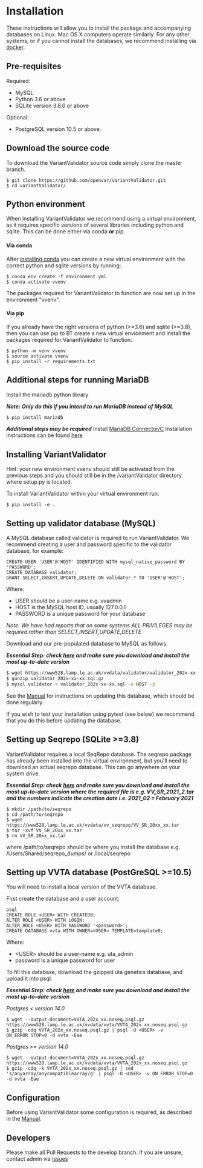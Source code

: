 # Installation

These instructions will allow you to install the package and accompanying databases on Linux. Mac OS X computers operate similarly.
For any other systems, or if you cannot install the databases, we recommend installing via [docker](DOCKER.md).

## Pre-requisites

Required:
* MySQL
* Python 3.6 or above
* SQLite version 3.8.0 or above

Optional:
* PostgreSQL version 10.5 or above. 


## Download the source code

To download the VariantValidator source code simply clone the master branch.

```
$ git clone https://github.com/openvar/variantValidator.git
$ cd variantValidator/
```

## Python environment

When installing VariantValidator we recommend using a virtual environment, as it requires specific versions of several libraries including python and sqlite. This can be done either via conda **or** pip.

#### Via conda  
After [installing conda](https://docs.conda.io/projects/conda/en/latest/user-guide/install/) you can create a new virtual environment with the correct python and sqlite versions by running:
```
$ conda env create -f environment.yml
$ conda activate vvenv
```
The packages required for VariantValidator to function are now set up in the environment "vvenv".

#### Via pip

If you already have the right versions of python (>=3.6) and sqlite (>=3.8), then you can use pip to BT create a new virtual envionment and install the packages required for VariantValidator to function.

```
$ python -m venv vvenv
$ source activate vvenv
$ pip install -r requirements.txt
```

## Additional steps for running MariaDB
Install the mariadb python library

***Note: Only do this if you intend to run MariaDB instead of MySQL***
```bash
$ pip install mariadb
```
***Additional steps may be required***
Install [MariaDB Connector/C](https://downloads.mariadb.com/Connectors/c/)
Installation instructions can be found [here](https://mariadb.com/kb/en/about-mariadb-connector-c/) 

## Installing VariantValidator

Hint: your new environment vvenv should still be activated from the previous steps and you should still be in the /variantValidator directory where setup.py is located.

To install VariantValidator within your virtual environment run:
```
$ pip install -e .
```

## Setting up validator database (MySQL)

A MySQL database called validator is required to run VariantValidator. We recommend creating a user and password specific to the
validator database, for example:

```mysql
CREATE USER 'USER'@'HOST' IDENTIFIED WITH mysql_native_password BY 'PASSWORD';
CREATE DATABASE validator;
GRANT SELECT,INSERT,UPDATE,DELETE ON validator.* TO 'USER'@'HOST';
```

Where:
- USER should be a user-name e.g. vvadmin
- HOST is the MySQL host ID, usually 127.0.0.1
- PASSWORD is a unique password for your database

*Note: We have had reports that on some systems ALL PRIVILEGES may be required rather than SELECT,INSERT,UPDATE,DELETE*

Download and our pre-populated database to MySQL as follows. 

***Essential Step: check [here](https://www528.lamp.le.ac.uk/vvdata/validator/) and make sure you download and install the most up-to-date version***

```bash
$ wget https://www528.lamp.le.ac.uk/vvdata/validator/validator_202x-xx-xx.sql.gz
$ gunzip validator_202x-xx-xx.sql.gz
$ mysql validator < validator_202x-xx-xx.sql -u HOST -p
```

See the [Manual](MANUAL.md) for instructions on updating this database, which should be done regularly.

If you wish to test your installation using pytest (see below) we recommend that you do this before updating the database. 

## Setting up Seqrepo (SQLite >=3.8)

VariantValidator requires a local SeqRepo database. The seqrepo package has already been installed into the virtual environment, but you'll need to download an actual seqrepo database. This can go anywhere on your system drive.

***Essential Step: check [here](https://www528.lamp.le.ac.uk/vvdata/vv_seqrepo/) and make sure you download and install the most up-to-date version where the required file is
 e.g. VV_SR_2021_2.tar and the numbers indicate the creation date i.e. 2021_02 = February 2021***

```
$ mkdir /path/to/seqrepo
$ cd /path/to/seqrepo
$ wget https://www528.lamp.le.ac.uk/vvdata/vv_seqrepo/VV_SR_20xx_xx.tar
$ tar -xvf VV_SR_20xx_xx.tar
$ rm VV_SR_20xx_xx.tar
```
where /path/to/seqrepo should be where you install the database e.g. /Users/Shared/seqrepo_dumps/ or /local/seqrepo


## Setting up VVTA database (PostGreSQL >=10.5)

You will need to install a local version of the VVTA database. 

First create the database and a user account:

```
psql
CREATE ROLE <USER> WITH CREATEDB;
ALTER ROLE <USER> WITH LOGIN;
ALTER ROLE <USER> WITH PASSWORD '<password>';
CREATE DATABASE vvta WITH OWNER=<USER> TEMPLATE=template0;
```
Where:
- \<USER\> should be a user-name e.g. uta_admin
- password is a unique password for user

To fill this database, download the gzipped uta genetics database, and upload it into psql.

***Essential Step: check [here](https://www528.lamp.le.ac.uk/vvdata/vvta/) and make sure you download and install the most up-to-date version***

*Postgres < version 14.0*
```
$ wget --output-document=VVTA_202x_xx.noseq.psql.gz https://www528.lamp.le.ac.uk/vvdata/vvta/VVTA_202x_xx.noseq.psql.gz
$ gzip -cdq VVTA_202x_xx.noseq.psql.gz | psql -U <USER> -v ON_ERROR_STOP=0 -d vvta -Eae
```

*Postgres >= version 14.0*
```
$ wget --output-document=VVTA_202x_xx.noseq.psql.gz https://www528.lamp.le.ac.uk/vvdata/vvta/VVTA_202x_xx.noseq.psql.gz
$ gzip -cdq -k VVTA_202x_xx.noseq.psql.gz | sed 's/anyarray/anycompatiblearray/g' | psql -U <USER> -v ON_ERROR_STOP=0 -d vvta -Eae
```

## Configuration

Before using VariantValidator some configuration is required, as described in the [Manual](MANUAL.md).

## Developers

Please make all Pull Requests to the develop branch. If you are unsure, contact admin via [issues](https://github.com/openvar/variantValidator/issues)

